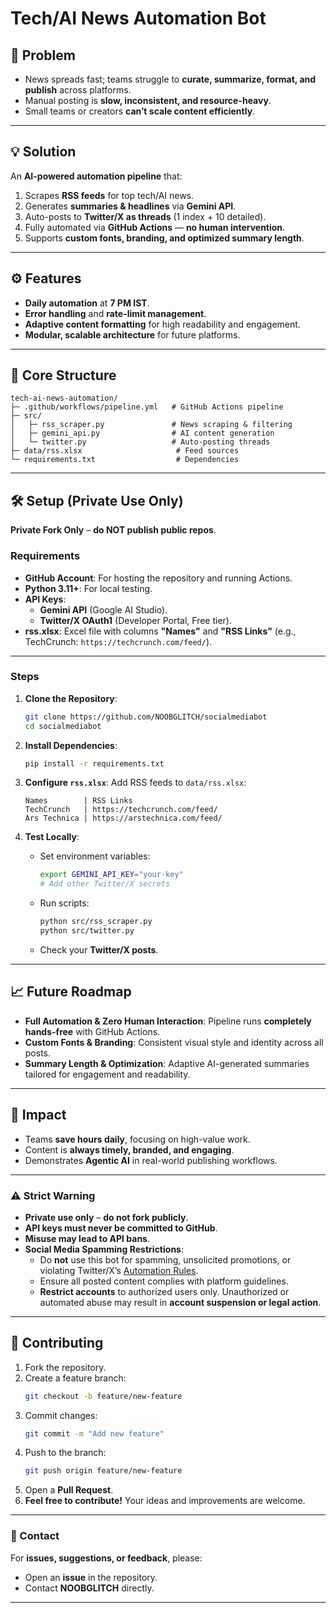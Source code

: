
# Tech/AI News Automation Bot


## 🚀 Problem
- News spreads fast; teams struggle to **curate, summarize, format, and publish** across platforms.
- Manual posting is **slow, inconsistent, and resource-heavy**.
- Small teams or creators **can’t scale content efficiently**.

---

## 💡 Solution
An **AI-powered automation pipeline** that:
1. Scrapes **RSS feeds** for top tech/AI news.
2. Generates **summaries & headlines** via **Gemini API**.
3. Auto-posts to **Twitter/X as threads** (1 index + 10 detailed).
4. Fully automated via **GitHub Actions** — **no human intervention**.
5. Supports **custom fonts, branding, and optimized summary length**.

---

## ⚙️ Features
- **Daily automation** at **7 PM IST**.
- **Error handling** and **rate-limit management**.
- **Adaptive content formatting** for high readability and engagement.
- **Modular, scalable architecture** for future platforms.

---

## 📁 Core Structure
```
tech-ai-news-automation/
├─ .github/workflows/pipeline.yml   # GitHub Actions pipeline
├─ src/
│   ├─ rss_scraper.py               # News scraping & filtering
│   ├─ gemini_api.py                # AI content generation
│   └─ twitter.py                   # Auto-posting threads
├─ data/rss.xlsx                     # Feed sources
└─ requirements.txt                  # Dependencies
```

---

## 🛠️ Setup (Private Use Only)
**Private Fork Only** – **do NOT publish public repos**.

### Requirements
- **GitHub Account**: For hosting the repository and running Actions.
- **Python 3.11+**: For local testing.
- **API Keys**:
  - **Gemini API** (Google AI Studio).
  - **Twitter/X OAuth1** (Developer Portal, Free tier).
- **rss.xlsx**: Excel file with columns **"Names"** and **"RSS Links"** (e.g., TechCrunch: `https://techcrunch.com/feed/`).

---

### Steps
1. **Clone the Repository**:
   ```bash
   git clone https://github.com/NOOBGLITCH/socialmediabot
   cd socialmediabot
   ```

2. **Install Dependencies**:
   ```bash
   pip install -r requirements.txt
   ```

3. **Configure `rss.xlsx`**:
   Add RSS feeds to `data/rss.xlsx`:
   ```
   Names        | RSS Links
   TechCrunch   | https://techcrunch.com/feed/
   Ars Technica | https://arstechnica.com/feed/
   ```

4. **Test Locally**:
   - Set environment variables:
     ```bash
     export GEMINI_API_KEY="your-key"
     # Add other Twitter/X secrets
     ```
   - Run scripts:
     ```bash
     python src/rss_scraper.py
     python src/twitter.py
     ```
   - Check your **Twitter/X posts**.

---

## 📈 Future Roadmap
- **Full Automation & Zero Human Interaction**:
  Pipeline runs **completely hands-free** with GitHub Actions.
- **Custom Fonts & Branding**:
  Consistent visual style and identity across all posts.
- **Summary Length & Optimization**:
  Adaptive AI-generated summaries tailored for engagement and readability.

---

## 🎯 Impact
- Teams **save hours daily**, focusing on high-value work.
- Content is **always timely, branded, and engaging**.
- Demonstrates **Agentic AI** in real-world publishing workflows.

---

### ⚠️ Strict Warning
- **Private use only** – **do not fork publicly**.
- **API keys must never be committed to GitHub**.
- **Misuse may lead to API bans**.
- **Social Media Spamming Restrictions**:
  - Do **not** use this bot for spamming, unsolicited promotions, or violating Twitter/X’s [Automation Rules](https://help.twitter.com/en/rules-and-policies/twitter-automation).
  - Ensure all posted content complies with platform guidelines.
  - **Restrict accounts** to authorized users only. Unauthorized or automated abuse may result in **account suspension or legal action**.


---

## 🤝 Contributing
1. Fork the repository.
2. Create a feature branch:
   ```bash
   git checkout -b feature/new-feature
   ```
3. Commit changes:
   ```bash
   git commit -m "Add new feature"
   ```
4. Push to the branch:
   ```bash
   git push origin feature/new-feature
   ```
5. Open a **Pull Request**.
6. **Feel free to contribute!** Your ideas and improvements are welcome.

---

### 📧 Contact
For **issues, suggestions, or feedback**, please:
- Open an **issue** in the repository.
- Contact **NOOBGLITCH** directly.
---
